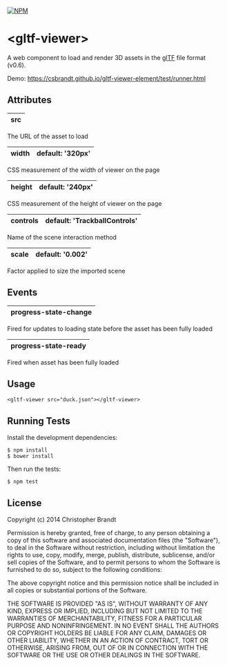 [![NPM](https://nodei.co/npm/gltf-viewer-element.png?downloads=true&stars=true)](https://nodei.co/npm/gltf-viewer-element/)

# &lt;gltf-viewer&gt;

A web component to load and render 3D assets in the [glTF](https://github.com/KhronosGroup/glTF/tree/v0.6) file format (v0.6). 

Demo: https://csbrandt.github.io/gltf-viewer-element/test/runner.html


Attributes
-----------
|**src** |
| :------ |
The URL of the asset to load

|**width** | default: '320px' |
| :------ | ------: |
CSS measurement of the width of viewer on the page

|**height** | default: '240px' |
| :------ | ------: |
CSS measurement of the height of viewer on the page

|**controls** | default: 'TrackballControls' |
| :------ | ------: |
Name of the scene interaction method

|**scale** | default: '0.002' |
| :------ | ------: |
Factor applied to size the imported scene


Events
-------
|**progress-state-change** |
| :------ |

Fired for updates to loading state before the asset has been fully loaded

|**progress-state-ready** |
| :------ |

Fired when asset has been fully loaded

Usage
------
```
<gltf-viewer src="duck.json"></gltf-viewer>
```


Running Tests
--------------
Install the development dependencies:

    $ npm install
    $ bower install

Then run the tests:

    $ npm test


## License

Copyright (c) 2014 Christopher Brandt

Permission is hereby granted, free of charge, to any person obtaining a copy of this software and associated documentation files (the "Software"), to deal in the Software without restriction, including without limitation the rights to use, copy, modify, merge, publish, distribute, sublicense, and/or sell copies of the Software, and to permit persons to whom the Software is furnished to do so, subject to the following conditions:

The above copyright notice and this permission notice shall be included in all copies or substantial portions of the Software.

THE SOFTWARE IS PROVIDED "AS IS", WITHOUT WARRANTY OF ANY KIND, EXPRESS OR IMPLIED, INCLUDING BUT NOT LIMITED TO THE WARRANTIES OF MERCHANTABILITY, FITNESS FOR A PARTICULAR PURPOSE AND NONINFRINGEMENT. IN NO EVENT SHALL THE AUTHORS OR COPYRIGHT HOLDERS BE LIABLE FOR ANY CLAIM, DAMAGES OR OTHER LIABILITY, WHETHER IN AN ACTION OF CONTRACT, TORT OR OTHERWISE, ARISING FROM, OUT OF OR IN CONNECTION WITH THE SOFTWARE OR THE USE OR OTHER DEALINGS IN THE SOFTWARE.
